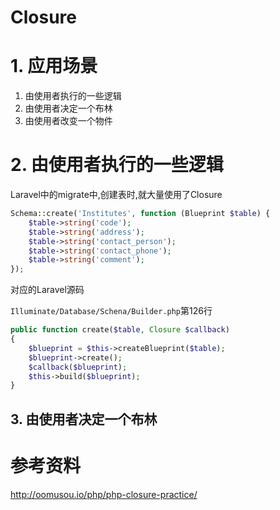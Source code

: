 # Closure

# 1. 应用场景

1. 由使用者执行的一些逻辑
2. 由使用者决定一个布林
3. 由使用者改变一个物件

# 2. 由使用者执行的一些逻辑

Laravel中的migrate中,创建表时,就大量使用了Closure

```php
Schema::create('Institutes', function (Blueprint $table) {
    $table->string('code');
    $table->string('address');
    $table->string('contact_person');
    $table->string('contact_phone');
    $table->string('comment');
});
```

对应的Laravel源码

`Illuminate/Database/Schena/Builder.php`第126行
```php
public function create($table, Closure $callback)
{
    $blueprint = $this->createBlueprint($table);
    $blueprint->create();
    $callback($blueprint);
    $this->build($blueprint);
}
```

## 3. 由使用者决定一个布林


# 参考资料

<http://oomusou.io/php/php-closure-practice/>